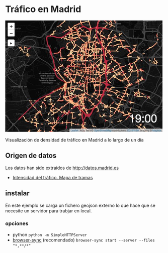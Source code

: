 # Tráfico en Madrid

![screenshot](screenshot.jpg "screenshot")

Visualización de densidad de tráfico en Madrid a lo largo de un día

## Origen de datos
Los datos han sido extraidos de http://datos.madrid.es
* [Intensidad del tráfico. Mapa de tramas](http://datos.madrid.es/sites/v/index.jsp?vgnextoid=23d57fa19bfa7410VgnVCM2000000c205a0aRCRD&vgnextchannel=374512b9ace9f310VgnVCM100000171f5a0aRCRD)

## instalar
En este ejemplo se carga un fichero geojson externo lo que hace que se necesite un servidor para trabjar en local.

### opciones
* python
`python -m SimpleHTTPServer`
* [browser-sync](https://www.browsersync.io/) (recomendado)
 `browser-sync start --server --files "*,**/*"`